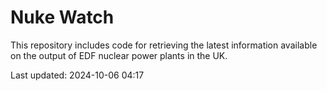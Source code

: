 # Nuke Watch

This repository includes code for retrieving the latest information available on the output of EDF nuclear power plants in the UK.

Last updated: 2024-10-06 04:17